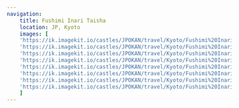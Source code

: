 ```yaml
---
navigation:
    title: Fushimi Inari Taisha
    location: JP, Kyoto
    images: [
    'https://ik.imagekit.io/castles/JPOKAN/travel/Kyoto/Fushimi%20Inari%20Taisha/2Z7A9824.jpg?updatedAt=1736779974579',
    'https://ik.imagekit.io/castles/JPOKAN/travel/Kyoto/Fushimi%20Inari%20Taisha/2Z7A0024_01.jpg?updatedAt=1736779973930',
    'https://ik.imagekit.io/castles/JPOKAN/travel/Kyoto/Fushimi%20Inari%20Taisha/2Z7A0092_1.jpg?updatedAt=1736779973842',
    'https://ik.imagekit.io/castles/JPOKAN/travel/Kyoto/Fushimi%20Inari%20Taisha/2Z7A0107_1.jpg?updatedAt=1736779973926',
    'https://ik.imagekit.io/castles/JPOKAN/travel/Kyoto/Fushimi%20Inari%20Taisha/2Z7A0015_1.jpg?updatedAt=1736779973799',
    'https://ik.imagekit.io/castles/JPOKAN/travel/Kyoto/Fushimi%20Inari%20Taisha/2Z7A0109_1.jpg?updatedAt=1736779973818',
    'https://ik.imagekit.io/castles/JPOKAN/travel/Kyoto/Fushimi%20Inari%20Taisha/2Z7A9877_02.jpg?updatedAt=1736779973876',
    'https://ik.imagekit.io/castles/JPOKAN/travel/Kyoto/Fushimi%20Inari%20Taisha/2Z7A0070.jpg?updatedAt=1736779973803',
    ]
---
```

#
